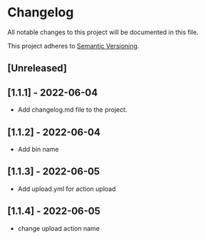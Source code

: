 # Changelog

All notable changes to this project will be documented in this file.

This project adheres to [Semantic Versioning](https://semver.org).

<!--
Note: In this file, do not use the hard wrap in the middle of a sentence for compatibility with GitHub comment style markdown rendering.
-->

## [Unreleased]

## [1.1.1] - 2022-06-04

- Add changelog.md file to the project.

## [1.1.2] - 2022-06-04

- Add bin name

## [1.1.3] - 2022-06-05

- Add upload.yml for action upload

## [1.1.4] - 2022-06-05

- change upload action name

